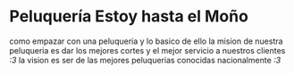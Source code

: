 # Peluquería Estoy hasta el Moño
como empazar con una peluqueria y lo basico de ello
 la mision de nuestra peluqueria es dar los mejores cortes y el mejor servicio a nuestros clientes _:3_
 la vision es ser de las  mejores peluquerias conocidas nacionalmente _:3_

